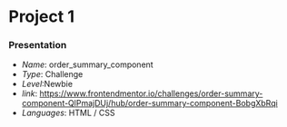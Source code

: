 # Project 1
### Presentation

- *Name*: order_summary_component
- *Type*: Challenge
- *Level*:Newbie
- *link*: <https://www.frontendmentor.io/challenges/order-summary-component-QlPmajDUj/hub/order-summary-component-BobgXbRqi>
- *Languages*: HTML / CSS
